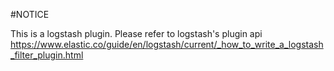 #NOTICE

This is a logstash plugin. Please refer to logstash's plugin api
https://www.elastic.co/guide/en/logstash/current/_how_to_write_a_logstash_filter_plugin.html
